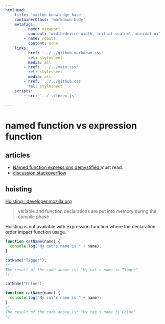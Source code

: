 ```yaml
---
htmlHead:
    title: 'marlou knowledge base' 
    containerClass: 'markdown-body'
    metaTags:
        - name: viewport
          content: 'width=device-width, initial-scale=1, minimal-ui'
        - name: robots
          content: none
    links:
        - href: '../../github-markdown.css'
          rel: stylesheet
          media: all
        - href: '../../main.css'
          rel: stylesheet
          media: all
        - href: '../../github.css'
          rel: stylesheet
    scripts:
        - src: '../../index.js'

---
```


# named function vs expression function

## articles

- [Named function expressions demystified ](http://kangax.github.io/nfe/) must read.
- [discussion stackoverflow](http://stackoverflow.com/questions/336859/var-functionname-function-vs-function-functionname)

## hoisting

[Hoisting : developer.mozilla.org](https://developer.mozilla.org/en-US/docs/Glossary/Hoisting)

> variable and function declarations are put into memory during the compile phase

Hoisting is not available with expression function where the declaration order impact function usage.

```javascript
function catName(name) {
  console.log("My cat's name is " + name);
}

catName("Tigger");
/*
The result of the code above is: "My cat's name is Tigger"
*/
```

```javascript
catName("Chloe");

function catName(name) {
  console.log("My cat's name is " + name);
}
/*
The result of the code above is: "My cat's name is Chloe"
*/
```
